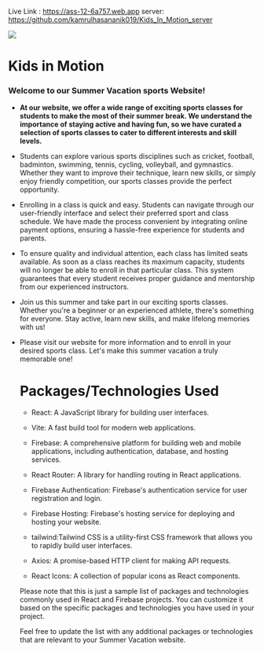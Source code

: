 
Live Link : https://ass-12-6a757.web.app
server: https://github.com/kamrulhasananik019/Kids_In_Motion_server

<img  src="https://i.ibb.co/p2ZXTr4/kids-in-motion-summer-sports-camp-removebg-preview.png" >

<h1> Kids in Motion</h1>

<h3>Welcome to our Summer Vacation sports Website!</h3>


* <p ><strong>At our website, we offer a wide range of exciting sports classes for students to make the most of their summer break. We understand the importance of staying active and having fun, so we have curated a selection of sports classes to cater to different interests and skill levels.</strong> </p>


* <p>Students can explore various sports disciplines such as cricket, football, badminton, swimming, tennis, cycling, volleyball, and gymnastics. Whether they want to improve their technique, learn new skills, or simply enjoy friendly competition, our sports classes provide the perfect opportunity.</p>



* <p>Enrolling in a class is quick and easy. Students can navigate through our user-friendly interface and select their preferred sport and class schedule. We have made the process convenient by integrating online payment options, ensuring a hassle-free experience for students and parents. </p>



* <p>To ensure quality and individual attention, each class has limited seats available. As soon as a class reaches its maximum capacity, students will no longer be able to enroll in that particular class. This system guarantees that every student receives proper guidance and mentorship from our experienced instructors.</p>


* <p> Join us this summer and take part in our exciting sports classes. Whether you're a beginner or an experienced athlete, there's something for everyone. Stay active, learn new skills, and make lifelong memories with us!</p>



* <p>Please visit our website for more information and to enroll in your desired sports class. Let's make this summer vacation a truly memorable one! </p>



  
  <h1><strong> Packages/Technologies Used</strong>  </h1>

  * React: A JavaScript library for building user interfaces.

  * Vite: A fast build tool for modern web applications.

  * Firebase: A comprehensive platform for building web and mobile applications, including 
    authentication, database, and hosting services.

  * React Router: A library for handling routing in React applications.

  * Firebase Authentication: Firebase's authentication service for user registration and login.

  * Firebase Hosting: Firebase's hosting service for deploying and hosting your website.

  * tailwind:Tailwind CSS is a utility-first CSS framework that allows you to rapidly build user 
    interfaces.
 
  * Axios: A promise-based HTTP client for making API requests.
  
  * React Icons: A collection of popular icons as React components.



   Please note that this is just a sample list of packages and technologies commonly used in React and 
    Firebase projects. You can customize it based on the specific packages and technologies you have used 
    in your project.

    Feel free to update the list with any additional packages or technologies that are relevant to your 
    Summer Vacation website.
